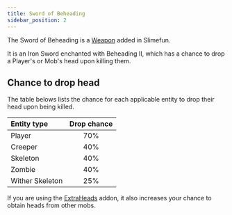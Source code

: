 ```yaml
---
title: Sword of Beheading
sidebar_position: 2
---
```


The Sword of Beheading is a [Weapon](/docs/Slimefun/Weapons) added in Slimefun.

It is an Iron Sword enchanted with Beheading II, which has a chance to drop a Player's or Mob's head upon killing them.

## Chance to drop head

The table belows lists the chance for each applicable entity to drop their head upon being killed.

| Entity type     | Drop chance |
|:--------------- |:-----------:|
| Player          |     70%     |
| Creeper         |     40%     |
| Skeleton        |     40%     |
| Zombie          |     40%     |
| Wither Skeleton |     25%     |

If you are using the [ExtraHeads](Addons#official-addons) addon, it also increases your chance to obtain heads from other mobs.
